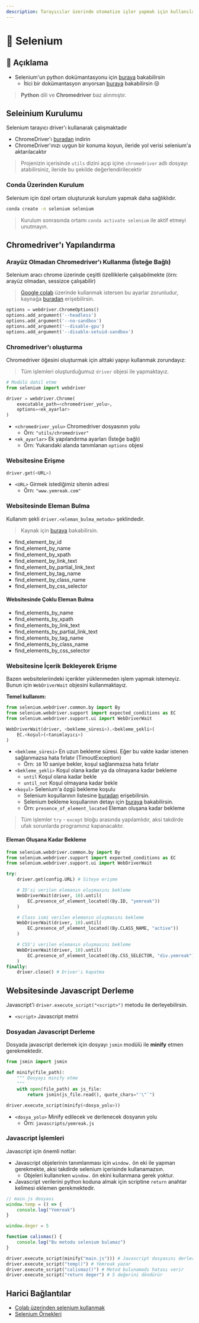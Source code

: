 ```yaml
---
description: Tarayıcılar üzerinde otomatize işler yapmak için kullanılan bir araçtır.
---
```


# 🤖 Selenium

##  🗽 Açıklama

* Selenium'un python dokümantasyonu için [buraya](https://selenium-python.readthedocs.io/index.html) bakabilirsin
  * İtici bir dokümantasyon arıyorsan [buraya](https://seleniumhq.github.io/selenium/docs/api/py/api.html) bakabilirsin 😒

> **Python** dili ve **Chromedriver** baz alınmıştır.

## Seleinium Kurulumu

Selenium tarayıcı driver'ı kullanarak çalışmaktadır

* ChromeDriver'ı [buradan](http://chromedriver.chromium.org/) indirin
* ChromeDriver'ınızı uygun bir konuma koyun, ileride yol verisi selenium'a aktarılacaktır

> Projenizin içerisinde `utils` dizini açıp içine `chromedriver` adlı dosyayı atabilirsiniz, ileride bu şekilde değerlendirilecektir

### Conda Üzerinden Kurulum

Selenium için özel ortam oluştururak kurulum yapmak daha sağlıklıdır.

```bash
conda create -n selenium selenium
```

> Kurulum sonrasında ortamı `conda activate selenium` ile aktif etmeyi unutmayın.

## Chromedriver'ı Yapılandırma

### Arayüz Olmadan Chromedriver'ı Kullanma \(İsteğe Bağlı\)

Selenium aracı chrome üzerinde çeşitli özelliklerle çalışabilmekte \(örn: arayüz olmadan, sessizce çalışabilir\)

> [Google colab](https://colab.research.google.com/) üzerinde kullanmak istersen bu ayarlar zorunludur, kaynağa [buradan](https://stackoverflow.com/a/54077842) erişebilirsin.

```python
options = webdriver.ChromeOptions()
options.add_argument('--headless')
options.add_argument('--no-sandbox')
options.add_argument('--disable-gpu')
options.add_argument('--disable-setuid-sandbox')
```

### Chromedriver'ı oluşturma

Chromedriver öğesini oluşturmak için alttaki yapıyı kullanmak zorundayız:

> Tüm işlemleri oluşturduğumuz `driver` objesi ile yapmaktayız.

```python
# Modülü dahil etme
from selenium import webdriver

driver = webdriver.Chrome(
    executable_path=<chromedriver_yolu>,
    options=<ek_ayarlar>
)
```

* `<chromedriver_yolu>` Chromedriver dosyasının yolu
  * Örn: `"utils/chromedriver"`
* `<ek_ayarlar>` Ek yapılandırma ayarları \(İsteğe bağlı\)
  * Örn: Yukarıdaki alanda tanımlanan `options` objesi

### Websitesine Erişme

```python
driver.get(<URL>)
```

* `<URL>` Girmek istediğimiz sitenin adresi
  * Örn: `"www.yemreak.com"`

### Websitesinde Eleman Bulma

Kullanım şekli `driver.<eleman_bulma_metodu>` şeklindedir.

> Kaynak için [buraya](https://selenium-python.readthedocs.io/locating-elements.html#locating-elements) bakabilirsin.

* find\_element\_by\_id
* find\_element\_by\_name
* find\_element\_by\_xpath
* find\_element\_by\_link\_text
* find\_element\_by\_partial\_link\_text
* find\_element\_by\_tag\_name
* find\_element\_by\_class\_name
* find\_element\_by\_css\_selector

#### Websitesinde Çoklu Eleman Bulma

* find\_elements\_by\_name
* find\_elements\_by\_xpath
* find\_elements\_by\_link\_text
* find\_elements\_by\_partial\_link\_text
* find\_elements\_by\_tag\_name
* find\_elements\_by\_class\_name
* find\_elements\_by\_css\_selector

### Websitesine İçerik Bekleyerek Erişme

Bazen websiteleriindeki içerikler yüklenmeden işlem yapmak istemeyiz. Bunun için `WebDriverWait` objesini kullanmaktayız.

**Temel kullanım:**

```python
from selenium.webdriver.common.by import By
from selenium.webdriver.support import expected_conditions as EC
from selenium.webdriver.support.ui import WebDriverWait

WebDriverWait(driver, <bekleme_süresi>).<bekleme_şekli>(
    EC.<koşul>(<tanımlayıcı>)
)
```

* `<bekleme_süresi>` En uzun bekleme süresi. Eğer bu vakte kadar istenen sağlanmazsa hata fırlatır \(TimoutException\)
  * Örn: `10` 10 saniye bekler, koşul sağlanmazsa hata fırlatır
* `<bekleme_şekli>` Koşul olana kadar ya da olmayana kadar bekleme
  * `until` Koşul olana kadar bekle
  * `until_not` Koşul olmayana kadar bekle
* `<koşul>` Selenium'a özgü bekleme koşulu
  * Selenium koşullarının listesine [buradan](https://selenium-python.readthedocs.io/waits.html) erişebilirsin.
  * Selenium bekleme koşullarının detayı için [buraya](https://seleniumhq.github.io/selenium/docs/api/py/webdriver_support/selenium.webdriver.support.expected_conditions.html?highlight=expected_conditions) bakabilirsin.
  * Örn: `presence_of_element_located` Eleman oluşana kadar bekleme

> Tüm işlemler `try` - `except` bloğu arasında yapılamlıdır, aksi takdirde ufak sorunlarda programınız kapanacaktır.

#### Eleman Oluşana Kadar Bekleme

```python
from selenium.webdriver.common.by import By
from selenium.webdriver.support import expected_conditions as EC
from selenium.webdriver.support.ui import WebDriverWait

try:
    driver.get(config.URL) # Siteye erişme

    # ID'si verilen elemanın oluşmasını bekleme
    WebDriverWait(driver, 10).until(
        EC.presence_of_element_located((By.ID, "yemreak"))
    )

    # Class ismi verilen elemanın oluşmasını bekleme
    WebDriverWait(driver, 10).until(
        EC.presence_of_element_located((By.CLASS_NAME, "active"))
    )

    # CSS'i verilen elemanın oluşmasını bekleme
    WebDriverWait(driver, 10).until(
        EC.presence_of_element_located((By.CSS_SELECTOR, "div.yemreak"))
    )
finally:
    driver.close() # Driver'ı kapatma
```

## Websitesinde Javascript Derleme

Javascript'i `driver.execute_script("<script>")` metodu ile derleyebilirsin.

* `<script>` Javascript metni

### Dosyadan Javascript Derleme

Dosyada javascript derlemek için dosyayı `jsmin` modülü ile **minify** etmen gerekmektedir.

```python
from jsmin import jsmin

def minify(file_path):
    """ Dosyayı minify etme
    """
    with open(file_path) as js_file:
        return jsmin(js_file.read(), quote_chars="'\"`")

driver.execute_script(minify(<dosya_yolu>))
```

* `<dosya_yolu>` Minify edilecek ve derlenecek dosyanın yolu
  * Örn: `javascripts/yemreak.js`

### Javascript İşlemleri

Javascript için önemli notlar:

* Javascript objelerinin tanımlanması için `window.` ön eki ile yapman gerekmekte, aksi takdirde selenium içerisinde kullanamazsın.
  * Objeleri kullanırken `window.` ön ekini kullanmana gerek yoktur.
* Javascript verilerini python koduna almak için scriptine `return` anahtar kelimesi eklemen gerekmektedir.

```javascript
// main.js dosyası
window.temp = () => {
    console.log("Yemreak")
}

window.deger = 5

function calismas() {
    console.log("Bu metodu selenium bulamaz")
}
```

```python
driver.execute_script(minify("main.js"))) # Javascript dosyasını derler
driver.execute_script("temp()") # Yemreak yazar
driver.execute_script("calismaz()") # Metod bulunamadı hatası verir
driver.execute_script("return deger") # 5 değerini döndürür
```

## Harici Bağlantılar

* [Colab üzerinden selenium kullanmak](https://stackoverflow.com/a/54077842)
* [Selenium Örnekleri](https://www.seleniumhq.org/docs/03_webdriver.jsp)

